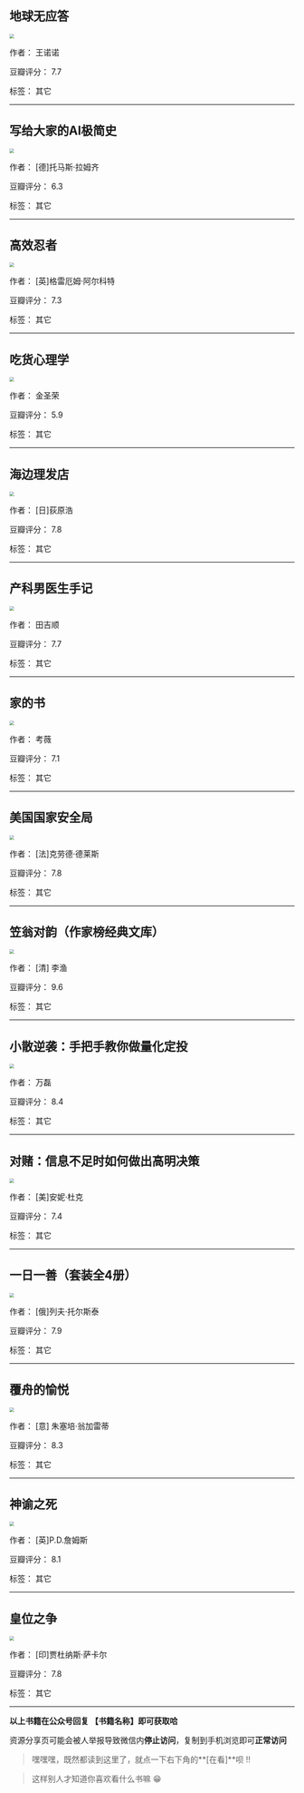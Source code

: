 ## 地球无应答

<img src="https://www.aibooks.cc/wp-content/uploads/2019/12/2019120107111581.jpg" style="zoom:50%;" />

作者： 王诺诺 

豆瓣评分：  7.7

标签： 其它


---

## 写给大家的AI极简史

<img src="https://www.aibooks.cc/wp-content/uploads/2019/12/2019120106561861.jpg" style="zoom:50%;" />

作者： [德]托马斯·拉姆齐

豆瓣评分：  6.3

标签： 其它


---

## 高效忍者

<img src="https://www.aibooks.cc/wp-content/uploads/2019/12/201912010648441.jpg" style="zoom:50%;" />

作者： [英]格雷厄姆·阿尔科特

豆瓣评分：  7.3

标签： 其它


---

## 吃货心理学

<img src="https://www.aibooks.cc/wp-content/uploads/2019/12/2019120106321869.jpg" style="zoom:50%;" />

作者： 金圣荣

豆瓣评分：  5.9

标签： 其它


---

## 海边理发店

<img src="https://www.aibooks.cc/wp-content/uploads/2019/12/2019120106264725.jpg" style="zoom:50%;" />

作者： [日]荻原浩

豆瓣评分：  7.8

标签： 其它


---

## 产科男医生手记

<img src="https://www.aibooks.cc/wp-content/uploads/2019/12/2019120106014336.jpg" style="zoom:50%;" />

作者： 田吉顺

豆瓣评分：  7.7

标签： 其它


---

## 家的书

<img src="https://www.aibooks.cc/wp-content/uploads/2019/12/2019120105502429.jpg" style="zoom:50%;" />

作者： 考薇

豆瓣评分：  7.1

标签： 其它


---

## 美国国家安全局

<img src="https://www.aibooks.cc/wp-content/uploads/2019/12/2019120105462274.jpg" style="zoom:50%;" />

作者： [法]克劳德·德莱斯 

豆瓣评分：  7.8

标签： 其它


---

## 笠翁对韵（作家榜经典文库）

<img src="https://www.aibooks.cc/wp-content/uploads/2019/12/2019120105372283.jpg" style="zoom:50%;" />

作者： [清] 李渔

豆瓣评分：  9.6

标签： 其它


---

## 小散逆袭：手把手教你做量化定投

<img src="https://www.aibooks.cc/wp-content/uploads/2019/12/2019120105220477.jpg" style="zoom:50%;" />

作者： 万磊

豆瓣评分：  8.4

标签： 其它


---

## 对赌：信息不足时如何做出高明决策

<img src="https://www.aibooks.cc/wp-content/uploads/2019/12/2019120105142698.jpg" style="zoom:50%;" />

作者： [美]安妮·杜克

豆瓣评分：  7.4

标签： 其它


---

## 一日一善（套装全4册）

<img src="https://www.aibooks.cc/wp-content/uploads/2019/12/2019120105055988.jpg" style="zoom:50%;" />

作者： [俄]列夫·托尔斯泰 

豆瓣评分：  7.9

标签： 其它


---

## 覆舟的愉悦

<img src="https://www.aibooks.cc/wp-content/uploads/2019/12/2019120104595134.jpg" style="zoom:50%;" />

作者： [意] 朱塞培·翁加雷蒂 

豆瓣评分：  8.3

标签： 其它


---

## 神谕之死

<img src="https://www.aibooks.cc/wp-content/uploads/2019/12/2019120104551122.jpg" style="zoom:50%;" />

作者： [英]P.D.詹姆斯

豆瓣评分：  8.1

标签： 其它


---

## 皇位之争

<img src="https://www.aibooks.cc/wp-content/uploads/2019/12/2019120104491831.jpg" style="zoom:50%;" />

作者： [印]贾杜纳斯·萨卡尔

豆瓣评分：  7.8

标签： 其它


---


**以上书籍在公众号回复 【书籍名称】即可获取哈** 


资源分享页可能会被人举报导致微信内**停止访问**，复制到手机浏览即可**正常访问**


> 嘿嘿嘿，既然都读到这里了，就点一下右下角的**[在看]**呗 !!

> 

> 这样别人才知道你喜欢看什么书嘛 😁

